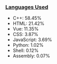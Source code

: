 
### [Languages Used](https://github.com/sayakdattagupta/profstats) 

- C++: 58.45%
- HTML: 21.42%
- Vue: 11.35%
- CSS: 3.87%
- JavaScript: 3.69%
- Python: 1.02%
- Shell: 0.12%
- Assembly: 0.07%
